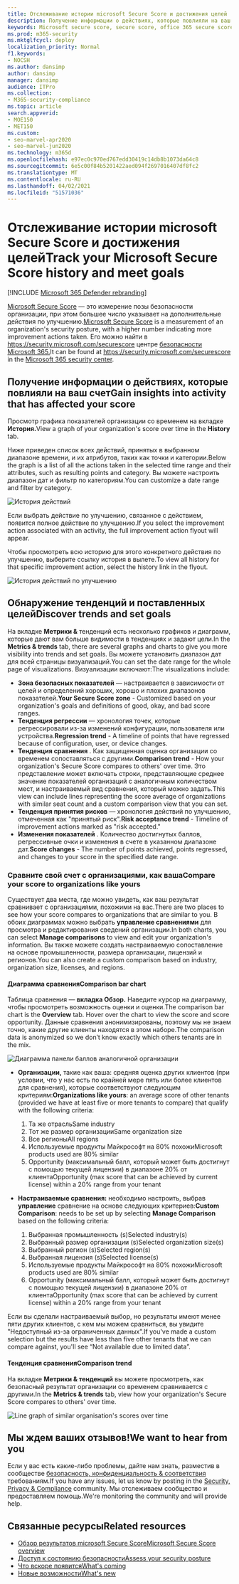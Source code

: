 ```yaml
---
title: Отслеживание истории microsoft Secure Score и достижения целей
description: Получение информации о действиях, которые повлияли на ваш microsoft Secure Score. Откройте для себя тенденции и установите цели.
keywords: Microsoft secure score, secure score, office 365 secure score, microsoft security score, Microsoft 365 security center, improvement actions
ms.prod: m365-security
ms.mktglfcycl: deploy
localization_priority: Normal
f1.keywords:
- NOCSH
ms.author: dansimp
author: dansimp
manager: dansimp
audience: ITPro
ms.collection:
- M365-security-compliance
ms.topic: article
search.appverid:
- MOE150
- MET150
ms.custom:
- seo-marvel-apr2020
- seo-marvel-jun2020
ms.technology: m365d
ms.openlocfilehash: e97ec0c970ed767edd30419c14db8b1073da64c8
ms.sourcegitcommit: 6e5c00f84b5201422aed094f2697016407df8fc2
ms.translationtype: MT
ms.contentlocale: ru-RU
ms.lasthandoff: 04/02/2021
ms.locfileid: "51571036"
---
```

# <a name="track-your-microsoft-secure-score-history-and-meet-goals"></a><span data-ttu-id="aef44-105">Отслеживание истории microsoft Secure Score и достижения целей</span><span class="sxs-lookup"><span data-stu-id="aef44-105">Track your Microsoft Secure Score history and meet goals</span></span>

[!INCLUDE [Microsoft 365 Defender rebranding](../includes/microsoft-defender.md)]

<span data-ttu-id="aef44-106">[Microsoft Secure Score](microsoft-secure-score.md) — это измерение позы безопасности организации, при этом большее число указывает на дополнительные действия по улучшению.</span><span class="sxs-lookup"><span data-stu-id="aef44-106">[Microsoft Secure Score](microsoft-secure-score.md) is a measurement of an organization's security posture, with a higher number indicating more improvement actions taken.</span></span> <span data-ttu-id="aef44-107">Его можно найти в https://security.microsoft.com/securescore центре [безопасности Microsoft 365.](overview-security-center.md)</span><span class="sxs-lookup"><span data-stu-id="aef44-107">It can be found at https://security.microsoft.com/securescore in the [Microsoft 365 security center](overview-security-center.md).</span></span>

## <a name="gain-insights-into-activity-that-has-affected-your-score"></a><span data-ttu-id="aef44-108">Получение информации о действиях, которые повлияли на ваш счет</span><span class="sxs-lookup"><span data-stu-id="aef44-108">Gain insights into activity that has affected your score</span></span>

<span data-ttu-id="aef44-109">Просмотр графика показателей организации со временем на вкладке **История.**</span><span class="sxs-lookup"><span data-stu-id="aef44-109">View a graph of your organization's score over time in the **History** tab.</span></span>

<span data-ttu-id="aef44-110">Ниже приведен список всех действий, принятых в выбранном диапазоне времени, и их атрибутов, таких как точки и категории.</span><span class="sxs-lookup"><span data-stu-id="aef44-110">Below the graph is a list of all the actions taken in the selected time range and their attributes, such as resulting points and category.</span></span> <span data-ttu-id="aef44-111">Вы можете настроить диапазон дат и фильтр по категориям.</span><span class="sxs-lookup"><span data-stu-id="aef44-111">You can customize a date range and filter by category.</span></span>

![История действий](../../media/secure-score/secure-score-history-activity.png)

<span data-ttu-id="aef44-113">Если выбрать действие по улучшению, связанное с действием, появится полное действие по улучшению.</span><span class="sxs-lookup"><span data-stu-id="aef44-113">If you select the improvement action associated with an activity, the full improvement action flyout will appear.</span></span>

<span data-ttu-id="aef44-114">Чтобы просмотреть всю историю для этого конкретного действия по улучшению, выберите ссылку история в вылете.</span><span class="sxs-lookup"><span data-stu-id="aef44-114">To view all history for that specific improvement action, select the history link in the flyout.</span></span>

![История действий по улучшению](../../media/secure-score/secure-score-history-flyout.png)

## <a name="discover-trends-and-set-goals"></a><span data-ttu-id="aef44-116">Обнаружение тенденций и поставленных целей</span><span class="sxs-lookup"><span data-stu-id="aef44-116">Discover trends and set goals</span></span>

<span data-ttu-id="aef44-117">На вкладке **Метрики &** тенденций есть несколько графиков и диаграмм, которые дают вам больше видимости в тенденциях и задают цели.</span><span class="sxs-lookup"><span data-stu-id="aef44-117">In the **Metrics & trends** tab, there are several graphs and charts to give you more visibility into trends and set goals.</span></span> <span data-ttu-id="aef44-118">Вы можете установить диапазон дат для всей страницы визуализаций.</span><span class="sxs-lookup"><span data-stu-id="aef44-118">You can set the date range for the whole page of visualizations.</span></span> <span data-ttu-id="aef44-119">Визуализации включают:</span><span class="sxs-lookup"><span data-stu-id="aef44-119">The visualizations include:</span></span>

* <span data-ttu-id="aef44-120">**Зона безопасных показателей** — настраивается в зависимости от целей и определений хороших, хорошо и плохих диапазонов показателей.</span><span class="sxs-lookup"><span data-stu-id="aef44-120">**Your Secure Score zone** - Customized based on your organization's goals and definitions of good, okay, and bad score ranges.</span></span>
* <span data-ttu-id="aef44-121">**Тенденция регрессии** — хронология точек, которые регрессировали из-за изменений конфигурации, пользователя или устройства.</span><span class="sxs-lookup"><span data-stu-id="aef44-121">**Regression trend** - A timeline of points that have regressed because of configuration, user, or device changes.</span></span>  
* <span data-ttu-id="aef44-122">**Тенденция сравнения** . Как защищенная оценка организации со временем сопоставляться с другими.</span><span class="sxs-lookup"><span data-stu-id="aef44-122">**Comparison trend** - How your organization's Secure Score compares to others' over time.</span></span> <span data-ttu-id="aef44-123">Это представление может включать строки, представляющие среднее значение показателей организаций с аналогичным количеством мест, и настраиваемый вид сравнения, который можно задать.</span><span class="sxs-lookup"><span data-stu-id="aef44-123">This view can include lines representing the score average of organizations with similar seat count and a custom comparison view that you can set.</span></span>
* <span data-ttu-id="aef44-124">**Тенденция принятия рисков** — хронология действий по улучшению, отмеченная как "принятый риск".</span><span class="sxs-lookup"><span data-stu-id="aef44-124">**Risk acceptance trend** - Timeline of improvement actions marked as "risk accepted."</span></span>
* <span data-ttu-id="aef44-125">**Изменения показателей** . Количество достигнутых баллов, регрессивные очки и изменения в счете в указанном диапазоне дат.</span><span class="sxs-lookup"><span data-stu-id="aef44-125">**Score changes** - The number of points achieved, points regressed, and changes to your score in the specified date range.</span></span>

### <a name="compare-your-score-to-organizations-like-yours"></a><span data-ttu-id="aef44-126">Сравните свой счет с организациями, как ваша</span><span class="sxs-lookup"><span data-stu-id="aef44-126">Compare your score to organizations like yours</span></span>

<span data-ttu-id="aef44-127">Существует два места, где можно увидеть, как ваш результат сравнивает с организациями, похожими на вас.</span><span class="sxs-lookup"><span data-stu-id="aef44-127">There are two places to see how your score compares to organizations that are similar to you.</span></span> <span data-ttu-id="aef44-128">В обоих диаграммах можно выбрать **управление сравнениями** для просмотра и редактирования сведений организации.</span><span class="sxs-lookup"><span data-stu-id="aef44-128">In both charts, you can select **Manage comparisons** to view and edit your organization's information.</span></span> <span data-ttu-id="aef44-129">Вы также можете создать настраиваемую сопоставление на основе промышленности, размера организации, лицензий и регионов.</span><span class="sxs-lookup"><span data-stu-id="aef44-129">You can also create a custom comparison based on industry, organization size, licenses, and regions.</span></span>

#### <a name="comparison-bar-chart"></a><span data-ttu-id="aef44-130">Диаграмма сравнения</span><span class="sxs-lookup"><span data-stu-id="aef44-130">Comparison bar chart</span></span>

<span data-ttu-id="aef44-131">Таблица сравнения — **вкладка Обзор.** Наведите курсор на диаграмму, чтобы просмотреть возможность оценки и оценки.</span><span class="sxs-lookup"><span data-stu-id="aef44-131">The comparison bar chart is the **Overview** tab. Hover over the chart to view the score and score opportunity.</span></span> <span data-ttu-id="aef44-132">Данные сравнения анонимизированы, поэтому мы не знаем точно, какие другие клиенты находятся в этом наборе.</span><span class="sxs-lookup"><span data-stu-id="aef44-132">The comparison data is anonymized so we don’t know exactly which others tenants are in the mix.</span></span>

![Диаграмма панели баллов аналогичной организации](../../media/secure-score/secure-score-comparison-bar.png)

- <span data-ttu-id="aef44-134">**Организации,** такие как ваша: средняя оценка других клиентов (при условии, что у нас есть по крайней мере пять или более клиентов для сравнения), которые соответствуют следующим критериям:</span><span class="sxs-lookup"><span data-stu-id="aef44-134">**Organizations like yours**: an average score of other tenants (provided we have at least five or more tenants to compare) that qualify with the following criteria:</span></span>
    1. <span data-ttu-id="aef44-135">Та же отрасль</span><span class="sxs-lookup"><span data-stu-id="aef44-135">Same industry</span></span>
    2. <span data-ttu-id="aef44-136">Тот же размер организации</span><span class="sxs-lookup"><span data-stu-id="aef44-136">Same organization size</span></span>
    3. <span data-ttu-id="aef44-137">Все регионы</span><span class="sxs-lookup"><span data-stu-id="aef44-137">All regions</span></span>
    4. <span data-ttu-id="aef44-138">Используемые продукты Майкрософт на 80% похожи</span><span class="sxs-lookup"><span data-stu-id="aef44-138">Microsoft products used are 80% similar</span></span>
    5. <span data-ttu-id="aef44-139">Opportunity (максимальный балл, который может быть достигнут с помощью текущей лицензии) в диапазоне 20% от клиента</span><span class="sxs-lookup"><span data-stu-id="aef44-139">Opportunity (max score that can be achieved by current license) within a 20% range from your tenant</span></span>

- <span data-ttu-id="aef44-140">**Настраиваемые сравнения:** необходимо настроить, выбрав **управление** сравнение на основе следующих критериев:</span><span class="sxs-lookup"><span data-stu-id="aef44-140">**Custom Comparison**: needs to be set up by selecting **Manage Comparison** based on the following criteria:</span></span>
    1. <span data-ttu-id="aef44-141">Выбранная промышленность (s)</span><span class="sxs-lookup"><span data-stu-id="aef44-141">Selected industry(s)</span></span>
    2. <span data-ttu-id="aef44-142">Выбранный размер организации (s)</span><span class="sxs-lookup"><span data-stu-id="aef44-142">Selected organization size(s)</span></span>
    3. <span data-ttu-id="aef44-143">Выбранный регион (s)</span><span class="sxs-lookup"><span data-stu-id="aef44-143">Selected region(s)</span></span>
    4. <span data-ttu-id="aef44-144">Выбранная лицензия (s)</span><span class="sxs-lookup"><span data-stu-id="aef44-144">Selected license(s)</span></span>
    5. <span data-ttu-id="aef44-145">Используемые продукты Майкрософт на 80% похожи</span><span class="sxs-lookup"><span data-stu-id="aef44-145">Microsoft products used are 80% similar</span></span>
    6. <span data-ttu-id="aef44-146">Opportunity (максимальный балл, который может быть достигнут с помощью текущей лицензии) в диапазоне 20% от клиента</span><span class="sxs-lookup"><span data-stu-id="aef44-146">Opportunity (max score that can be achieved by current license) within a 20% range from your tenant</span></span>

<span data-ttu-id="aef44-147">Если вы сделали настраиваемый выбор, но результаты имеют менее пяти других клиентов, с кем мы можем сравниться, вы увидите "Недоступный из-за ограниченных данных".</span><span class="sxs-lookup"><span data-stu-id="aef44-147">If you've made a custom selection but the results have less than five other tenants that we can compare against, you'll see “Not available due to limited data”.</span></span>

#### <a name="comparison-trend"></a><span data-ttu-id="aef44-148">Тенденция сравнения</span><span class="sxs-lookup"><span data-stu-id="aef44-148">Comparison trend</span></span>

<span data-ttu-id="aef44-149">На вкладке **Метрики & тенденций** вы можете просмотреть, как безопасный результат организации со временем сравнивается с другими.</span><span class="sxs-lookup"><span data-stu-id="aef44-149">In the **Metrics & trends** tab, view how your organization's Secure Score compares to others' over time.</span></span>

![Line graph of similar organisation's scores over time](../../media/secure-score/secure-score-comparison-trend.png)

## <a name="we-want-to-hear-from-you"></a><span data-ttu-id="aef44-151">Мы ждем ваших отзывов!</span><span class="sxs-lookup"><span data-stu-id="aef44-151">We want to hear from you</span></span>

<span data-ttu-id="aef44-152">Если у вас есть какие-либо проблемы, дайте нам знать, разместив в сообществе [безопасность, конфиденциальность & соответствия](https://techcommunity.microsoft.com/t5/Security-Privacy-Compliance/bd-p/security_privacy) требованиям.</span><span class="sxs-lookup"><span data-stu-id="aef44-152">If you have any issues, let us know by posting in the [Security, Privacy & Compliance](https://techcommunity.microsoft.com/t5/Security-Privacy-Compliance/bd-p/security_privacy) community.</span></span> <span data-ttu-id="aef44-153">Мы отслеживаем сообщество и предоставляем помощь.</span><span class="sxs-lookup"><span data-stu-id="aef44-153">We're monitoring the community and will provide help.</span></span>

## <a name="related-resources"></a><span data-ttu-id="aef44-154">Связанные ресурсы</span><span class="sxs-lookup"><span data-stu-id="aef44-154">Related resources</span></span>

- [<span data-ttu-id="aef44-155">Обзор результатов microsoft Secure Score</span><span class="sxs-lookup"><span data-stu-id="aef44-155">Microsoft Secure Score overview</span></span>](microsoft-secure-score.md)
- [<span data-ttu-id="aef44-156">Доступ к состоянию безопасности</span><span class="sxs-lookup"><span data-stu-id="aef44-156">Assess your security posture</span></span>](microsoft-secure-score-improvement-actions.md)
- [<span data-ttu-id="aef44-157">Что вскоре появится</span><span class="sxs-lookup"><span data-stu-id="aef44-157">What's coming</span></span>](microsoft-secure-score-whats-coming.md)
- [<span data-ttu-id="aef44-158">Новые возможности</span><span class="sxs-lookup"><span data-stu-id="aef44-158">What's new</span></span>](microsoft-secure-score-whats-new.md)
